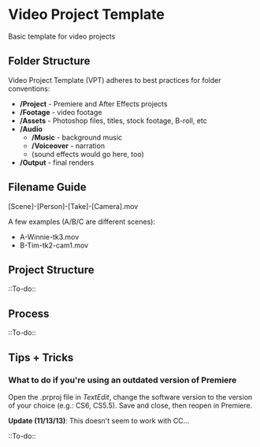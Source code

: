 # Video Project Template

Basic template for video projects

## Folder Structure

Video Project Template (VPT) adheres to best practices for folder conventions:

- **/Project** - Premiere and After Effects projects
- **/Footage** - video footage
- **/Assets** - Photoshop files, titles, stock footage, B-roll, etc
- **/Audio**
	- **/Music** - background music
	- **/Voiceover** - narration
	- (sound effects would go here, too)
- **/Output** - final renders

## Filename Guide

[Scene]-[Person]-[Take]-[Camera].mov

A few examples (A/B/C are different scenes):

- A-Winnie-tk3.mov
- B-Tim-tk2-cam1.mov

## Project Structure

::To-do::

## Process

::To-do::

## Tips + Tricks

### What to do if you're using an outdated version of Premiere

Open the .prproj file in *TextEdit*, change the software version to the version of your choice (e.g.: CS6, CS5.5). Save and close, then reopen in Premiere.

**Update (11/13/13)**: This doesn't seem to work with CC...

::To-do::
